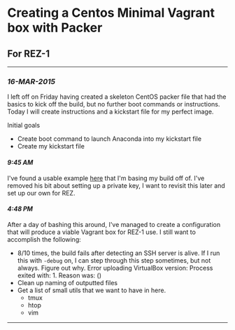 # Creating a Centos Minimal Vagrant box with Packer
## For REZ-1

----

### *16-MAR-2015*

I left off on Friday having created a skeleton CentOS packer file that had the basics to kick off the build, but no further boot commands or instructions.  Today I will create instructions and a kickstart file for my perfect image.

Initial goals

- Create boot command to launch Anaconda into my kickstart file
- Create my kickstart file

#### *9:45 AM*

I've found a usable example [here](http://digitalsandwich.com/packer-built-centos-vagrant-base-box-automated-build/) that I'm basing my build off of.  I've removed his bit about setting up a private key, I want to revisit this later and set up our own for REZ.

#### *4:48 PM*

After a day of bashing this around, I've managed to create a configuration that will produce a viable Vagrant box for REZ-1 use.  I still want to accomplish the following:

- 8/10 times, the build fails after detecting an SSH server is alive.  If I run this with `-debug` on, I can step through this step sometimes, but not always. Figure out why.
    Error uploading VirtualBox version: Process exited with: 1. Reason was:  ()
- Clean up naming of outputted files
- Get a list of small utils that we want to have in here.
    - tmux
    - htop
    - vim

----
